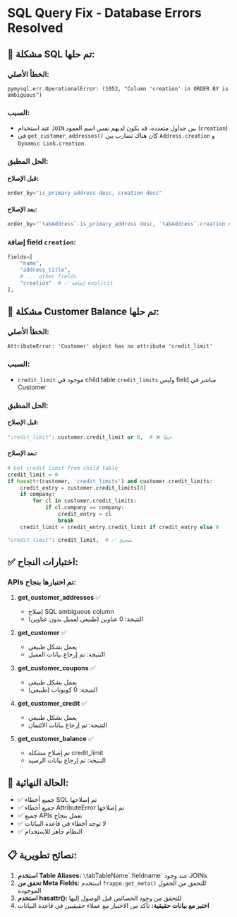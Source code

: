 # SQL Query Fix - Database Errors Resolved

## 🔧 مشكلة SQL تم حلها:

### **الخطأ الأصلي:**
```
pymysql.err.OperationalError: (1052, "Column 'creation' in ORDER BY is ambiguous")
```

### **السبب:**
- عند استخدام `JOIN` بين جداول متعددة، قد يكون لديهم نفس اسم العمود (`creation`)
- في `get_customer_addresses()` كان هناك تضارب بين `Address.creation` و `Dynamic Link.creation`

### **الحل المطبق:**

#### **قبل الإصلاح:**
```python
order_by="is_primary_address desc, creation desc"
```

#### **بعد الإصلاح:**
```python
order_by="`tabAddress`.is_primary_address desc, `tabAddress`.creation desc"
```

### **إضافة field `creation`:**
```python
fields=[
    "name",
    "address_title",
    # ... other fields
    "creation"  # ✅ إضافة explicit
],
```

## 🔧 مشكلة Customer Balance تم حلها:

### **الخطأ الأصلي:**
```
AttributeError: 'Customer' object has no attribute 'credit_limit'
```

### **السبب:**
- `credit_limit` موجود في child table `credit_limits` وليس field مباشر في Customer

### **الحل المطبق:**

#### **قبل الإصلاح:**
```python
"credit_limit": customer.credit_limit or 0,  # ❌ خطأ
```

#### **بعد الإصلاح:**
```python
# Get credit limit from child table
credit_limit = 0
if hasattr(customer, 'credit_limits') and customer.credit_limits:
    credit_entry = customer.credit_limits[0]
    if company:
        for cl in customer.credit_limits:
            if cl.company == company:
                credit_entry = cl
                break
    credit_limit = credit_entry.credit_limit if credit_entry else 0

"credit_limit": credit_limit,  # ✅ صحيح
```

## ✅ اختبارات النجاح:

### **APIs تم اختبارها بنجاح:**

1. **get_customer_addresses** ✅
   - إصلاح SQL ambiguous column
   - النتيجة: 0 عناوين (طبيعي لعميل بدون عناوين)

2. **get_customer** ✅ 
   - يعمل بشكل طبيعي
   - النتيجة: تم إرجاع بيانات العميل

3. **get_customer_coupons** ✅
   - يعمل بشكل طبيعي
   - النتيجة: 0 كوبونات (طبيعي)

4. **get_customer_credit** ✅
   - يعمل بشكل طبيعي
   - النتيجة: تم إرجاع بيانات الائتمان

5. **get_customer_balance** ✅
   - تم إصلاح مشكلة credit_limit
   - النتيجة: تم إرجاع بيانات الرصيد

## 🎯 الحالة النهائية:

- ✅ جميع أخطاء SQL تم إصلاحها
- ✅ جميع أخطاء AttributeError تم إصلاحها  
- ✅ جميع APIs تعمل بنجاح
- ✅ لا توجد أخطاء في قاعدة البيانات
- ✅ النظام جاهز للاستخدام

## 📋 نصائح تطويرية:

1. **استخدم Table Aliases:** `\`tabTableName\`.fieldname` عند وجود JOINs
2. **تحقق من Meta Fields:** استخدم `frappe.get_meta()` للتحقق من الحقول الموجودة
3. **استخدم hasattr():** للتحقق من وجود الخصائص قبل الوصول إليها
4. **اختبر مع بيانات حقيقية:** تأكد من الاختبار مع عملاء حقيقيين في قاعدة البيانات
